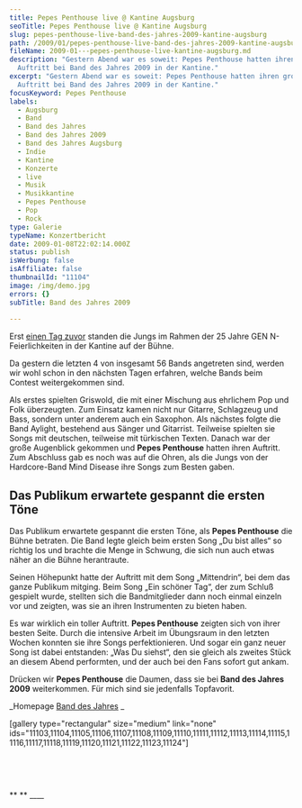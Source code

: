 ```yaml
---
title: Pepes Penthouse live @ Kantine Augsburg
seoTitle: Pepes Penthouse live @ Kantine Augsburg
slug: pepes-penthouse-live-band-des-jahres-2009-kantine-augsburg
path: /2009/01/pepes-penthouse-live-band-des-jahres-2009-kantine-augsburg/
fileName: 2009-01---pepes-penthouse-live-kantine-augsburg.md
description: "Gestern Abend war es soweit: Pepes Penthouse hatten ihren großen
  Auftritt bei Band des Jahres 2009 in der Kantine."
excerpt: "Gestern Abend war es soweit: Pepes Penthouse hatten ihren großen
  Auftritt bei Band des Jahres 2009 in der Kantine."
focusKeyword: Pepes Penthouse
labels:
  - Augsburg
  - Band
  - Band des Jahres
  - Band des Jahres 2009
  - Band des Jahres Augsburg
  - Indie
  - Kantine
  - Konzerte
  - live
  - Musik
  - Musikkantine
  - Pepes Penthouse
  - Pop
  - Rock
type: Galerie
typeName: Konzertbericht
date: 2009-01-08T22:02:14.000Z
status: publish
isWerbung: false
isAffiliate: false
thumbnailId: "11104"
image: /img/demo.jpg
errors: {}
subTitle: Band des Jahres 2009
  
---
```


Erst
[einen Tag zuvor](/2009/01/pepes-penthouse-live-25-jahre-gen-n-kantine-augsburg/)
standen die Jungs im Rahmen der 25 Jahre GEN N-Feierlichkeiten in der Kantine
auf der Bühne.

Da gestern die letzten 4 von insgesamt 56 Bands angetreten sind, werden wir wohl
schon in den nächsten Tagen erfahren, welche Bands beim Contest weitergekommen
sind.

Als erstes spielten Griswold, die mit einer Mischung aus ehrlichem Pop und Folk
überzeugten. Zum Einsatz kamen nicht nur Gitarre, Schlagzeug und Bass, sondern
unter anderem auch ein Saxophon. Als nächstes folgte die Band Aylight, bestehend
aus Sänger und Gitarrist. Teilweise spielten sie Songs mit deutschen, teilweise
mit türkischen Texten. Danach war der große Augenblick gekommen und **Pepes
Penthouse** hatten ihren Auftritt. Zum Abschluss gab es noch was auf die Ohren,
als die Jungs von der Hardcore-Band Mind Disease ihre Songs zum Besten gaben.

## Das Publikum erwartete gespannt die ersten Töne

Das Publikum erwartete gespannt die ersten Töne, als **Pepes Penthouse** die
Bühne betraten. Die Band legte gleich beim ersten Song „Du bist alles“ so
richtig los und brachte die Menge in Schwung, die sich nun auch etwas näher an
die Bühne herantraute.

Seinen Höhepunkt hatte der Auftritt mit dem Song „Mittendrin“, bei dem das ganze
Publikum mitging. Beim Song „Ein schöner Tag“, der zum Schluß gespielt wurde,
stellten sich die Bandmitglieder dann noch einmal einzeln vor und zeigten, was
sie an ihren Instrumenten zu bieten haben.

Es war wirklich ein toller Auftritt. **Pepes Penthouse** zeigten sich von ihrer
besten Seite. Durch die intensive Arbeit im Übungsraum in den letzten Wochen
konnten sie ihre Songs perfektionieren. Und sogar ein ganz neuer Song ist dabei
entstanden: „Was Du siehst“, den sie gleich als zweites Stück an diesem Abend
performten, und der auch bei den Fans sofort gut ankam.

Drücken wir **Pepes Penthouse** die Daumen, dass sie bei **Band des Jahres
2009** weiterkommen. Für mich sind sie jedenfalls Topfavorit.

_Homepage [Band des Jahres](http://www.band-des-jahres.de) _

[gallery type="rectangular" size="medium" link="none"
ids="11103,11104,11105,11106,11107,11108,11109,11110,11111,11112,11113,11114,11115,11116,11117,11118,11119,11120,11121,11122,11123,11124"]

&nbsp;

&nbsp;

** [](http://cardamonchai.files.wordpress.com/2009/01/img_18732.jpg) ** \_\_\_\_

  